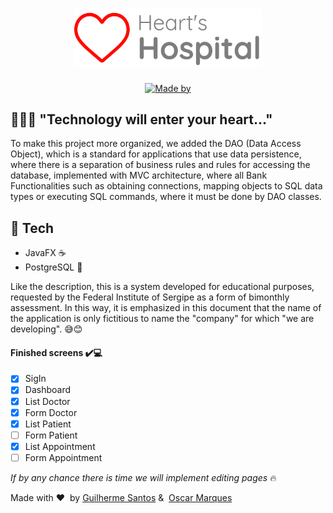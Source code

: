 <h1 align="center">
	<img alt="Hearth's Hospital" src=".github/logo.png" width="300px" />
</h1>


<p align="center">
	<a href="#" target="_blank" rel="noopener noreferrer"><img alt="Made by" src="https://img.shields.io/badge/made%20by-Guilherme%20Santos%20&%20Oscar%20Marques-%23ff0800"></a>
</p>

## 👨🏻‍💻 "Technology will enter your heart..."


To make this project more organized, we added the DAO (Data Access Object), which is a standard for applications that use data persistence, where there is a separation of business rules and rules for accessing the database, implemented with MVC architecture, where all Bank Functionalities such as obtaining connections, mapping objects to SQL data types or executing SQL commands, where it must be done by DAO classes.

## 🚀 Tech

- JavaFX ☕
- PostgreSQL 🐘

Like the description, this is a system developed for educational purposes, requested by the Federal Institute of Sergipe as a form of bimonthly assessment. In this way, it is emphasized in this document that the name of the application is only fictitious to name the "company" for which "we are developing". 😅😊

#### Finished screens ✔️💻
- [x] SigIn
- [x] Dashboard
- [x] List Doctor
- [x] Form Doctor
- [x] List Patient
- [ ] Form Patient
- [x] List Appointment
- [ ] Form Appointment
  
*If by any chance there is time we will implement editing pages* 🔥

Made with ❤️ &nbsp;by [Guilherme Santos](https://www.instagram.com/euguilhermests/) & &nbsp;[Oscar Marques](https://www.instagram.com/oscarmdan/)